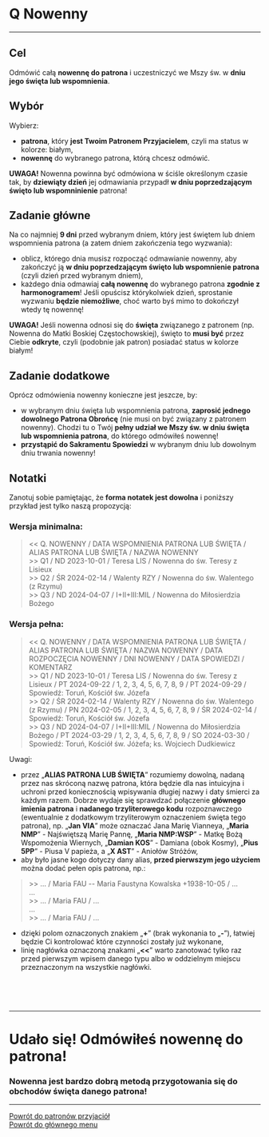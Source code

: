 # <span class="status status-list"><span class="status status-list">Q</span> Nowenny</span>
---
## Cel
Odmówić całą **nowennę do patrona** i uczestniczyć we Mszy św. w **dniu jego święta lub wspomnienia**.
## Wybór
Wybierz:
- **patrona**, który **jest Twoim Patronem Przyjacielem**, czyli ma status w kolorze: <span class="status status-white">białym</span>,
- **nowennę** do wybranego patrona, którą chcesz odmówić.

**UWAGA!** Nowenna powinna być odmówiona w ściśle określonym czasie tak, by **dziewiąty dzień** jej odmawiania przypadł **w dniu poprzedzającym święto lub wspomninienie** patrona!
## Zadanie główne
Na co najmniej **9 dni** przed <span class="selected-day-info">wybranym dniem</span>, który jest świętem lub dniem wspomnienia patrona (a zatem dniem zakończenia tego wyzwania):
- oblicz, którego dnia musisz rozpocząć odmawianie nowenny, aby zakończyć ją **w dniu poprzedzającym święto lub wspomnienie patrona** (czyli dzień przed <span class="selected-day-info">wybranym dniem</span>),
- każdego dnia odmawiaj **całą nowennę** do wybranego patrona **zgodnie z harmonogramem**! Jeśli opuścisz którykolwiek dzień, sprostanie wyzwaniu **będzie niemożliwe**, choć warto byś mimo to dokończył wtedy tę nowennę!

**UWAGA!** Jeśli nowenna odnosi się do **święta** związanego z patronem (np. Nowenna do Matki Boskiej Częstochowskiej), święto to **musi być** przez Ciebie **odkryte**, czyli (podobnie jak patron) posiadać status w kolorze <span class="status status-white">białym</span>!
## Zadanie dodatkowe
Oprócz odmówienia nowenny konieczne jest jeszcze, by:
- w <span class="selected-day-info">wybranym dniu</span> święta lub wspomnienia patrona, **zaprosić jednego dowolnego Patrona Obrońcę** (nie musi on być związany z patronem nowenny). Chodzi tu o Twój **pełny udział we Mszy św. w dniu święta lub wspomnienia patrona**, do którego odmówiłeś nowennę!
- **przystąpić do Sakramentu Spowiedzi** w <span class="selected-day-info">wybranym dniu</span> lub dowolnym dniu trwania nowenny!
## Notatki
Zanotuj sobie pamiętając, że **forma notatek jest dowolna** i poniższy przykład jest tylko naszą propozycją:
### Wersja minimalna:
> \<\< Q. NOWENNY / DATA WSPOMNIENIA PATRONA LUB ŚWIĘTA / ALIAS PATRONA LUB ŚWIĘTA / NAZWA NOWENNY  
> \>\> Q1 / ND 2023-10-01 / Teresa LIS / Nowenna do św. Teresy z Lisieux  
> \>\> Q2 / ŚR 2024-02-14 / Walenty RZY / Nowenna do św. Walentego (z Rzymu)  
> \>\> Q3 / ND 2024-04-07 / I+II+III:MIL / Nowenna do Miłosierdzia Bożego
### Wersja pełna:
> \<\< Q. NOWENNY / DATA WSPOMNIENIA PATRONA LUB ŚWIĘTA / ALIAS PATRONA LUB ŚWIĘTA / NAZWA NOWENNY / DATA ROZPOCZĘCIA NOWENNY / DNI NOWENNY / DATA SPOWIEDZI / KOMENTARZ  
> \>\> Q1 / ND 2023-10-01 / Teresa LIS / Nowenna do św. Teresy z Lisieux / PT 2024-09-22 / 1, 2, 3, 4, 5, 6, 7, 8, 9 / PT 2024-09-29 / Spowiedź: Toruń, Kościół św. Józefa  
> \>\> Q2 / ŚR 2024-02-14 / Walenty RZY / Nowenna do św. Walentego (z Rzymu) / PN 2024-02-05 / 1, 2, 3, 4, 5, 6, 7, 8, 9 / ŚR 2024-02-14 / Spowiedź: Toruń, Kościół św. Józefa  
> \>\> Q3 / ND 2024-04-07 / I+II+III:MIL / Nowenna do Miłosierdzia Bożego / PT 2024-03-29 / 1, 2, 3, 4, 5, 6, 7, 8, 9 / SO 2024-03-30 / Spowiedź: Toruń, Kościół św. Jóżefa; ks. Wojciech Dudkiewicz

Uwagi:
- przez „**ALIAS PATRONA LUB ŚWIĘTA**” rozumiemy dowolną, nadaną przez nas skróconą nazwę patrona, która będzie dla nas intuicyjna i uchroni przed koniecznością wpisywania długiej nazwy i daty śmierci za każdym razem. Dobrze wydaje się sprawdzać połączenie **głównego imienia patrona** i **nadanego trzyliterowego kodu** rozpoznawczego (ewentualnie z dodatkowym trzyliterowym oznaczeniem święta tego patrona), np. „**Jan VIA**” może oznaczać Jana Marię Vianneya, „**Maria NMP**” - Najświętszą Marię Pannę, „**Maria NMP:WSP**” - Matkę Bożą Wspomożenia Wiernych, „**Damian KOS**” - Damiana (obok Kosmy), „**Pius 5PP**” - Piusa V papieża, a „**X AST**” - Aniołów Stróżów,
- aby było jasne kogo dotyczy dany alias, **przed pierwszym jego użyciem** można dodać pełen opis patrona, np.:
> \>\> ... / Maria FAU -- Maria Faustyna Kowalska +1938-10-05 / ...  
> ...  
> \>\> ... / Maria FAU / ...  
> ...  
> \>\> ... / Maria FAU / ...
- dzięki polom oznaczonych znakiem „**+**” (brak wykonania to „**-**”), łatwiej będzie Ci kontrolować które czynności zostały już wykonane,
- linię nagłówka oznaczoną znakami „**<<**” warto zanotować tylko raz przed pierwszym wpisem danego typu albo w oddzielnym miejscu przeznaczonym na wszystkie nagłówki.
<br />
<br />
<br />

---
# Udało się! Odmówiłeś nowennę do patrona!
### Nowenna jest bardzo dobrą metodą przygotowania się do obchodów święta danego patrona!
---
[Powrót do patronów przyjaciół](patroni_przyjaciele.md)  
[Powrót do głównego menu](index.md)
